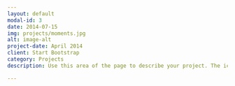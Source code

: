 ```yaml
---
layout: default
modal-id: 3
date: 2014-07-15
img: projects/moments.jpg
alt: image-alt
project-date: April 2014
client: Start Bootstrap
category: Projects
description: Use this area of the page to describe your project. The icon above is part of a free icon set by <a href="https://sellfy.com/p/8Q9P/jV3VZ/">Flat Icons</a>. On their website, you can download their free set with 16 icons, or you can purchase the entire set with 146 icons for only $12!

---
```

